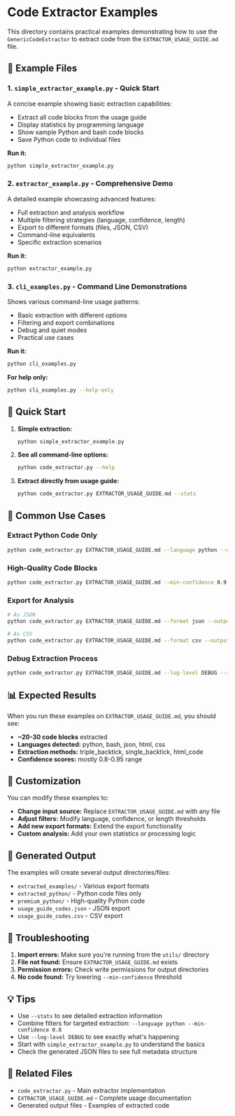 # Code Extractor Examples

This directory contains practical examples demonstrating how to use the `GenericCodeExtractor` to extract code from the `EXTRACTOR_USAGE_GUIDE.md` file.

## 📁 Example Files

### 1. `simple_extractor_example.py` - Quick Start
A concise example showing basic extraction capabilities:
- Extract all code blocks from the usage guide
- Display statistics by programming language
- Show sample Python and bash code blocks
- Save Python code to individual files

**Run it:**
```bash
python simple_extractor_example.py
```

### 2. `extractor_example.py` - Comprehensive Demo
A detailed example showcasing advanced features:
- Full extraction and analysis workflow
- Multiple filtering strategies (language, confidence, length)
- Export to different formats (files, JSON, CSV)
- Command-line equivalents
- Specific extraction scenarios

**Run it:**
```bash
python extractor_example.py
```

### 3. `cli_examples.py` - Command Line Demonstrations
Shows various command-line usage patterns:
- Basic extraction with different options
- Filtering and export combinations
- Debug and quiet modes
- Practical use cases

**Run it:**
```bash
python cli_examples.py
```

**For help only:**
```bash
python cli_examples.py --help-only
```

## 🚀 Quick Start

1. **Simple extraction:**
   ```bash
   python simple_extractor_example.py
   ```

2. **See all command-line options:**
   ```bash
   python code_extractor.py --help
   ```

3. **Extract directly from usage guide:**
   ```bash
   python code_extractor.py EXTRACTOR_USAGE_GUIDE.md --stats
   ```

## 🎯 Common Use Cases

### Extract Python Code Only
```bash
python code_extractor.py EXTRACTOR_USAGE_GUIDE.md --language python --output python_examples/
```

### High-Quality Code Blocks
```bash
python code_extractor.py EXTRACTOR_USAGE_GUIDE.md --min-confidence 0.9 --min-length 50
```

### Export for Analysis
```bash
# As JSON
python code_extractor.py EXTRACTOR_USAGE_GUIDE.md --format json --output codes.json

# As CSV
python code_extractor.py EXTRACTOR_USAGE_GUIDE.md --format csv --output codes.csv
```

### Debug Extraction Process
```bash
python code_extractor.py EXTRACTOR_USAGE_GUIDE.md --log-level DEBUG --stats
```

## 📊 Expected Results

When you run these examples on `EXTRACTOR_USAGE_GUIDE.md`, you should see:

- **~20-30 code blocks** extracted
- **Languages detected:** python, bash, json, html, css
- **Extraction methods:** triple_backtick, single_backtick, html_code
- **Confidence scores:** mostly 0.8-0.95 range

## 🔧 Customization

You can modify these examples to:

- **Change input source:** Replace `EXTRACTOR_USAGE_GUIDE.md` with any file
- **Adjust filters:** Modify language, confidence, or length thresholds
- **Add new export formats:** Extend the export functionality
- **Custom analysis:** Add your own statistics or processing logic

## 📝 Generated Output

The examples will create several output directories/files:

- `extracted_examples/` - Various export formats
- `extracted_python/` - Python code files only
- `premium_python/` - High-quality Python code
- `usage_guide_codes.json` - JSON export
- `usage_guide_codes.csv` - CSV export

## 🐛 Troubleshooting

1. **Import errors:** Make sure you're running from the `utils/` directory
2. **File not found:** Ensure `EXTRACTOR_USAGE_GUIDE.md` exists
3. **Permission errors:** Check write permissions for output directories
4. **No code found:** Try lowering `--min-confidence` threshold

## 💡 Tips

- Use `--stats` to see detailed extraction information
- Combine filters for targeted extraction: `--language python --min-confidence 0.8`
- Use `--log-level DEBUG` to see exactly what's happening
- Start with `simple_extractor_example.py` to understand the basics
- Check the generated JSON files to see full metadata structure

## 🔗 Related Files

- `code_extractor.py` - Main extractor implementation
- `EXTRACTOR_USAGE_GUIDE.md` - Complete usage documentation
- Generated output files - Examples of extracted code
